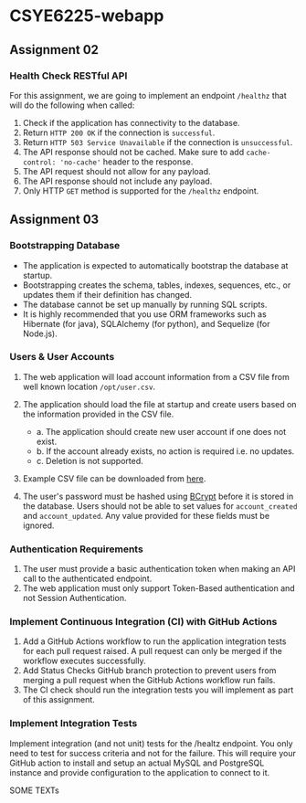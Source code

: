 # CSYE6225-webapp

## Assignment 02

### Health Check RESTful API

For this assignment, we are going to implement an endpoint `/healthz` that will do the following when called:

1. Check if the application has connectivity to the database.
2. Return `HTTP 200 OK` if the connection is `successful`.
3. Return `HTTP 503 Service Unavailable` if the connection is `unsuccessful`.
4. The API response should not be cached. Make sure to add `cache-control: 'no-cache'` header to the response.
5. The API request should not allow for any payload.
6. The API response should not include any payload.
7. Only HTTP `GET` method is supported for the `/healthz` endpoint.

## Assignment 03

### Bootstrapping Database

- The application is expected to automatically bootstrap the database at startup.
- Bootstrapping creates the schema, tables, indexes, sequences, etc., or updates them if their definition has changed.
- The database cannot be set up manually by running SQL scripts.
- It is highly recommended that you use ORM frameworks such as Hibernate (for java), SQLAlchemy (for python), and
  Sequelize (for Node.js).

### Users & User Accounts

1. The web application will load account information from a CSV file from well known location `/opt/user.csv`.
2. The application should load the file at startup and create users based on the information provided in the CSV file.
    - a. The application should create new user account if one does not exist.
    - b. If the account already exists, no action is required i.e. no updates.
    - c. Deletion is not supported.

3. Example CSV file can be downloaded from [here](https://fall2023.csye6225.cloud/assignments/a3/users.csv).
4. The user's password must be hashed using [BCrypt](https://en.wikipedia.org/wiki/Bcrypt) before it is stored in the database.
   Users should not be able to set values for `account_created` and `account_updated`. Any value provided for these fields
   must be ignored.

### Authentication Requirements
1. The user must provide a basic authentication token when making an API call to the authenticated endpoint.
2. The web application must only support Token-Based authentication and not Session Authentication.

### Implement Continuous Integration (CI) with GitHub Actions
1. Add a GitHub Actions workflow to run the application integration tests for each pull request raised. A pull request can only be merged if the workflow executes successfully.
2. Add Status Checks GitHub branch protection to prevent users from merging a pull request when the GitHub Actions workflow run fails.
3. The CI check should run the integration tests you will implement as part of this assignment.

### Implement Integration Tests
Implement integration (and not unit) tests for the /healtz endpoint. You only need to test for success criteria and not for the failure. This will require your GitHub action to install and setup an actual MySQL and PostgreSQL instance and provide configuration to the application to connect to it.

SOME TEXTs